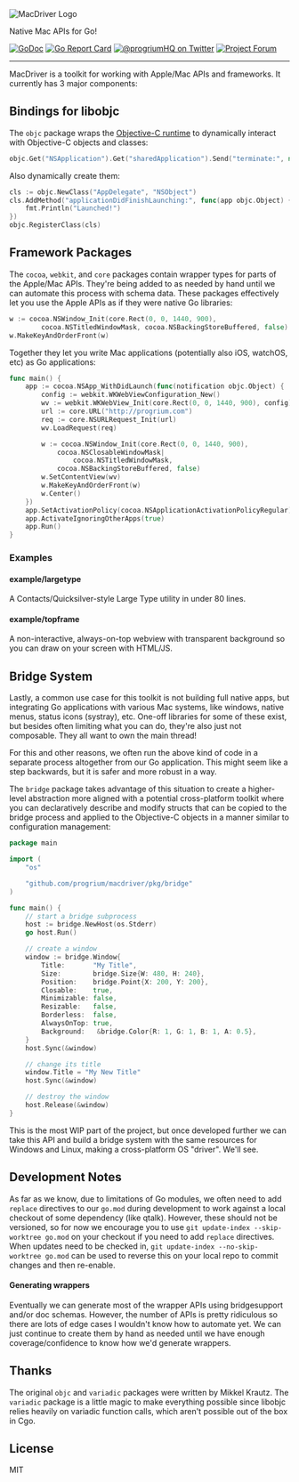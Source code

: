 <img src="https://github.com/progrium/macdriver/raw/main/macdriver.gif" alt="MacDriver Logo">

Native Mac APIs for Go!

[![GoDoc](https://godoc.org/github.com/progrium/macdriver?status.svg)](https://godoc.org/github.com/progrium/macdriver)
[![Go Report Card](https://goreportcard.com/badge/github.com/progrium/macdriver)](https://goreportcard.com/report/github.com/progrium/macdriver)
<a href="https://twitter.com/progriumHQ" title="@progriumHQ on Twitter"><img src="https://img.shields.io/badge/twitter-@progriumHQ-55acee.svg" alt="@progriumHQ on Twitter"></a>
<a href="https://github.com/progrium/macdriver/discussions" title="Project Forum"><img src="https://img.shields.io/badge/community-forum-ff69b4.svg" alt="Project Forum"></a>

------

MacDriver is a toolkit for working with Apple/Mac APIs and frameworks. It currently has 3 major components:

## Bindings for libobjc
The `objc` package wraps the [Objective-C runtime](https://developer.apple.com/documentation/objectivec/objective-c_runtime?language=objc) to dynamically interact with Objective-C objects and classes:

```go
objc.Get("NSApplication").Get("sharedApplication").Send("terminate:", nil)
```

Also dynamically create them:

```go
cls := objc.NewClass("AppDelegate", "NSObject")
cls.AddMethod("applicationDidFinishLaunching:", func(app objc.Object) {
	fmt.Println("Launched!")
})
objc.RegisterClass(cls)
```

## Framework Packages
The `cocoa`, `webkit`, and `core` packages contain wrapper types for parts of the Apple/Mac APIs. They're being added to as needed by hand until
we can automate this process with schema data. These packages effectively let you use the Apple APIs as if they were native Go libraries:

```go
w := cocoa.NSWindow_Init(core.Rect(0, 0, 1440, 900),
		cocoa.NSTitledWindowMask, cocoa.NSBackingStoreBuffered, false)
w.MakeKeyAndOrderFront(w)
```

Together they let you write Mac applications (potentially also iOS, watchOS, etc) as Go applications:

```go
func main() {
	app := cocoa.NSApp_WithDidLaunch(func(notification objc.Object) {
		config := webkit.WKWebViewConfiguration_New()
		wv := webkit.WKWebView_Init(core.Rect(0, 0, 1440, 900), config)
		url := core.URL("http://progrium.com")
		req := core.NSURLRequest_Init(url)
		wv.LoadRequest(req)

		w := cocoa.NSWindow_Init(core.Rect(0, 0, 1440, 900),
			cocoa.NSClosableWindowMask|
				cocoa.NSTitledWindowMask,
			cocoa.NSBackingStoreBuffered, false)
		w.SetContentView(wv)
		w.MakeKeyAndOrderFront(w)
		w.Center()
	})
	app.SetActivationPolicy(cocoa.NSApplicationActivationPolicyRegular)
	app.ActivateIgnoringOtherApps(true)
	app.Run()
}
```
### Examples
#### example/largetype
A Contacts/Quicksilver-style Large Type utility in under 80 lines.

#### example/topframe
A non-interactive, always-on-top webview with transparent background so you can draw on your
screen with HTML/JS.

## Bridge System
Lastly, a common use case for this toolkit is not building full native apps, but integrating Go applications
with various Mac systems, like windows, native menus, status icons (systray), etc.
One-off libraries for some of these exist, but besides often limiting what you can do, 
they're also just not composable. They all want to own the main thread!

For this and other reasons, we often run the above kind of code in a separate process altogether from our
Go application. This might seem like a step backwards, but it is safer and more robust in a way. 

The `bridge` package takes advantage of this situation to create a higher-level abstraction more aligned with a potential 
cross-platform toolkit where you can declaratively describe and modify structs that can be copied to the bridge process and applied to the Objective-C
objects in a manner similar to configuration management:

```go
package main 

import (
	"os"

	"github.com/progrium/macdriver/pkg/bridge"
)

func main() {
	// start a bridge subprocess
	host := bridge.NewHost(os.Stderr)
	go host.Run()

	// create a window
	window := bridge.Window{
		Title:       "My Title",
		Size:        bridge.Size{W: 480, H: 240},
		Position:    bridge.Point{X: 200, Y: 200},
		Closable:    true,
		Minimizable: false,
		Resizable:   false,
		Borderless:  false,
		AlwaysOnTop: true,
		Background:   &bridge.Color{R: 1, G: 1, B: 1, A: 0.5},
	}
	host.Sync(&window)

	// change its title
	window.Title = "My New Title"
	host.Sync(&window)

	// destroy the window
	host.Release(&window)
}

```
This is the most WIP part of the project, but once developed further we can take this API and build a bridge
system with the same resources for Windows and Linux, making a cross-platform OS "driver". We'll see.

## Development Notes

As far as we know, due to limitations of Go modules, we often need to add `replace` directives to our `go.mod` during development
to work against a local checkout of some dependency (like qtalk). However, these should not be versioned, so for now we encourage
you to use `git update-index --skip-worktree go.mod` on your checkout if you need to add `replace` directives. When updates need to
be checked in, `git update-index --no-skip-worktree go.mod` can be used to reverse this on your local repo to commit changes and then re-enable.

#### Generating wrappers

Eventually we can generate most of the wrapper APIs using bridgesupport and/or doc schemas. However, the number of APIs
is pretty ridiculous so there are lots of edge cases I wouldn't know how to automate yet. We can just continue to create them by hand
as needed until we have enough coverage/confidence to know how we'd generate wrappers.

## Thanks

The original `objc` and `variadic` packages were written by Mikkel Krautz. The `variadic` package is a little magic to make everything possible since
libobjc relies heavily on variadic function calls, which aren't possible out of the box in Cgo. 

## License

MIT
